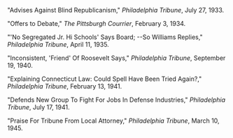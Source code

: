 "Advises Against Blind Republicanism," *Philadelphia Tribune*, July 27, 1933. 

"Offers to Debate," *The Pittsburgh Courrier*, February 3, 1934. 

"'No Segregated Jr. Hi Schools' Says Board; --So Williams Replies," *Philadelphia Tribune*, April 11, 1935.

"Inconsistent, 'Friend' Of Roosevelt Says," *Philadelphia Tribune*, September 19, 1940. 

"Explaining Connecticut Law: Could Spell Have Been Tried Again?," *Philadelphia Tribune*, February 13, 1941. 

"Defends New Group To Fight For Jobs In Defense Industries," *Philadelphia Tribune*, July 17, 1941. 

"Praise For Tribune From Local Attorney," *Philadelphia Tribune*, March 10, 1945. 
